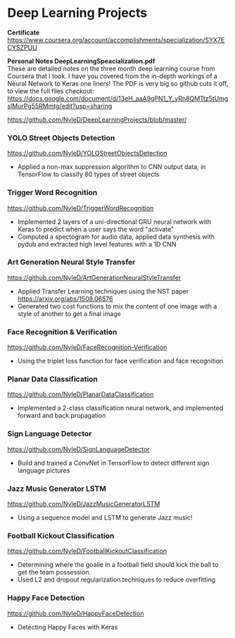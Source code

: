 # Deep Learning Projects


**Certificate**
https://www.coursera.org/account/accomplishments/specialization/SYX7ECYSZPUU

**Personal Notes DeepLearningSpeacialization.pdf** <br>
These are detailed notes on the three month deep learning course from Coursera that I took. I have you covered from the in-depth workings of a Neural Network to Keras one liners! 
The PDF is very big so github cuts it off, to view the full files checkout:
https://docs.google.com/document/d/13eH_aaA9qPN1_Y_yRn8QMTtz5tUmgslMurPg55RMmtg/edit?usp=sharing

https://github.com/NyleD/DeepLearningProjects/blob/master/

### YOLO Street Objects Detection
https://github.com/NyleD/YOLOStreetObjectsDetection
- Applied a non-max suppression algorithm to CNN output data, in TensorFlow to classify 80 types of street objects

### Trigger Word Recognition
https://github.com/NyleD/TriggerWordRecognition
- Implemented 2 layers of a uni-directional GRU neural network with Keras to predict when a user says the word "activate"
- Computed a spectogram for audio data, applied data synthesis with pydub and extracted high level features with a 1D CNN

### Art Generation Neural Style Transfer
https://github.com/NyleD/ArtGenerationNeuralStyleTransfer
- Applied Transfer Learning techniques using the NST paper https://arxiv.org/abs/1508.06576
- Generated two cost functions to mix the content of one image with a style of another to get a final image 

### Face Recognition & Verification
https://github.com/NyleD/FaceRecognition-Verification
- Using the triplet loss function for face verification and face recognition

### Planar Data Classification
https://github.com/NyleD/PlanarDataClassification
- Implemented a 2-class classification neural network, and implemented forward and back propagation  

### Sign Language Detector
https://github.com/NyleD/SignLanguageDetector
- Build and trained a ConvNet in TensorFlow to detect different sign language pictures

### Jazz Music Generator LSTM
https://github.com/NyleD/JazzMusicGeneratorLSTM
- Using a sequence model and LSTM to generate Jazz music!

### Football Kickout Classification
https://github.com/NyleD/FootballKickoutClassification
- Determining where the goalie in a football field should kick the ball to get the team possession.
- Used L2 and dropout regularization techniques to reduce overfitting  

### Happy Face Detection 
https://github.com/NyleD/HappyFaceDetection
- Detecting Happy Faces with Keras

